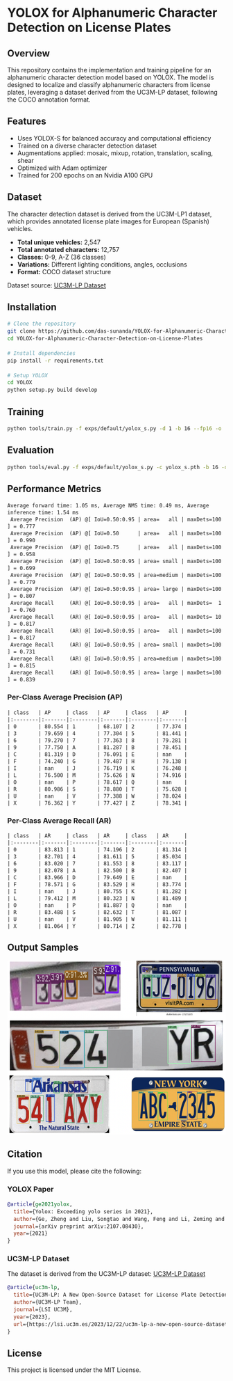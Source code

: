 # YOLOX for Alphanumeric Character Detection on License Plates

## Overview
This repository contains the implementation and training pipeline for an alphanumeric character detection model based on YOLOX. The model is designed to localize and classify alphanumeric characters from license plates, leveraging a dataset derived from the UC3M-LP dataset, following the COCO annotation format.

## Features
- Uses YOLOX-S for balanced accuracy and computational efficiency
- Trained on a diverse character detection dataset
- Augmentations applied: mosaic, mixup, rotation, translation, scaling, shear
- Optimized with Adam optimizer
- Trained for 200 epochs on an Nvidia A100 GPU

## Dataset
The character detection dataset is derived from the UC3M-LP1 dataset, which provides annotated license plate images for European (Spanish) vehicles.
- **Total unique vehicles:** 2,547
- **Total annotated characters:** 12,757
- **Classes:** 0-9, A-Z (36 classes)
- **Variations:** Different lighting conditions, angles, occlusions
- **Format:** COCO dataset structure

Dataset source: [UC3M-LP Dataset](https://lsi.uc3m.es/2023/12/22/uc3m-lp-a-new-open-source-dataset/)

## Installation
```bash
# Clone the repository
git clone https://github.com/das-sunanda/YOLOX-for-Alphanumeric-Character-Detection-on-License-Plates.git
cd YOLOX-for-Alphanumeric-Character-Detection-on-License-Plates

# Install dependencies
pip install -r requirements.txt

# Setup YOLOX
cd YOLOX
python setup.py build develop
```

## Training
```bash
python tools/train.py -f exps/default/yolox_s.py -d 1 -b 16 --fp16 -o
```

## Evaluation
```bash
python tools/eval.py -f exps/default/yolox_s.py -c yolox_s.pth -b 16 -d 1 --conf 0.01 --nms 0.65
```

## Performance Metrics
```
Average forward time: 1.05 ms, Average NMS time: 0.49 ms, Average inference time: 1.54 ms
 Average Precision  (AP) @[ IoU=0.50:0.95 | area=   all | maxDets=100 ] = 0.777
 Average Precision  (AP) @[ IoU=0.50      | area=   all | maxDets=100 ] = 0.990
 Average Precision  (AP) @[ IoU=0.75      | area=   all | maxDets=100 ] = 0.958
 Average Precision  (AP) @[ IoU=0.50:0.95 | area= small | maxDets=100 ] = 0.699
 Average Precision  (AP) @[ IoU=0.50:0.95 | area=medium | maxDets=100 ] = 0.779
 Average Precision  (AP) @[ IoU=0.50:0.95 | area= large | maxDets=100 ] = 0.807
 Average Recall     (AR) @[ IoU=0.50:0.95 | area=   all | maxDets=  1 ] = 0.760
 Average Recall     (AR) @[ IoU=0.50:0.95 | area=   all | maxDets= 10 ] = 0.817
 Average Recall     (AR) @[ IoU=0.50:0.95 | area=   all | maxDets=100 ] = 0.817
 Average Recall     (AR) @[ IoU=0.50:0.95 | area= small | maxDets=100 ] = 0.731
 Average Recall     (AR) @[ IoU=0.50:0.95 | area=medium | maxDets=100 ] = 0.815
 Average Recall     (AR) @[ IoU=0.50:0.95 | area= large | maxDets=100 ] = 0.839
```

### Per-Class Average Precision (AP)
```
| class   | AP     | class   | AP     | class   | AP     |
|:--------|:-------|:--------|:-------|:--------|:-------|
| 0       | 80.554 | 1       | 68.107 | 2       | 77.374 |
| 3       | 79.659 | 4       | 77.304 | 5       | 81.441 |
| 6       | 79.270 | 7       | 77.363 | 8       | 79.281 |
| 9       | 77.750 | A       | 81.287 | B       | 78.451 |
| C       | 81.319 | D       | 76.091 | E       | nan    |
| F       | 74.240 | G       | 79.487 | H       | 79.138 |
| I       | nan    | J       | 76.719 | K       | 76.248 |
| L       | 76.500 | M       | 75.626 | N       | 74.916 |
| O       | nan    | P       | 78.617 | Q       | nan    |
| R       | 80.986 | S       | 78.880 | T       | 75.628 |
| U       | nan    | V       | 77.388 | W       | 78.024 |
| X       | 76.362 | Y       | 77.427 | Z       | 78.341 |
```
### Per-Class Average Recall (AR)
```
| class   | AR     | class   | AR     | class   | AR     |
|:--------|:-------|:--------|:-------|:--------|:-------|
| 0       | 83.813 | 1       | 74.196 | 2       | 81.314 |
| 3       | 82.701 | 4       | 81.611 | 5       | 85.034 |
| 6       | 83.020 | 7       | 81.553 | 8       | 83.117 |
| 9       | 82.078 | A       | 82.500 | B       | 82.407 |
| C       | 83.966 | D       | 79.649 | E       | nan    |
| F       | 78.571 | G       | 83.529 | H       | 83.774 |
| I       | nan    | J       | 80.755 | K       | 81.282 |
| L       | 79.412 | M       | 80.323 | N       | 81.489 |
| O       | nan    | P       | 81.887 | Q       | nan    |
| R       | 83.488 | S       | 82.632 | T       | 81.087 |
| U       | nan    | V       | 81.905 | W       | 81.111 |
| X       | 81.064 | Y       | 80.714 | Z       | 82.778 |
```

## Output Samples
<img src="Outputs/output.png" width="600" height="400">


## Citation
If you use this model, please cite the following:

### YOLOX Paper
```bibtex
@article{ge2021yolox,
  title={Yolox: Exceeding yolo series in 2021},
  author={Ge, Zheng and Liu, Songtao and Wang, Feng and Li, Zeming and Sun, Jian},
  journal={arXiv preprint arXiv:2107.08430},
  year={2021}
}
```

### UC3M-LP Dataset
The dataset is derived from the UC3M-LP dataset:
[UC3M-LP Dataset](https://lsi.uc3m.es/2023/12/22/uc3m-lp-a-new-open-source-dataset/)

```bibtex
@article{uc3m-lp,
  title={UC3M-LP: A New Open-Source Dataset for License Plate Detection and Recognition},
  author={UC3M-LP Team},
  journal={LSI UC3M},
  year={2023},
  url={https://lsi.uc3m.es/2023/12/22/uc3m-lp-a-new-open-source-dataset/}
}
```

## License
This project is licensed under the MIT License.
